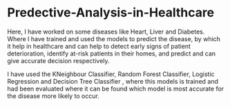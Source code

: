# Predective-Analysis-in-Healthcare

Here, I have worked on some diseases like Heart, Liver and Diabetes. Where I have trained and used the models to predict the disease, by which it help in 
healthcare and can help to detect early signs of patient deterioration, identify at-risk patients in their homes, and predict and can give accurate decision respectively.

I have used the KNeighbour Classifier, Random Forest Classifier, Logistic Regression and Decision Tree Classifier , where this models is trained and had been evaluated where it can be found which model is most accurate for the disease more likely to occur.
